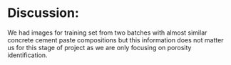 # Discussion:

We had images for training set from two batches with almost similar concrete cement paste compositions but this information does not matter us for this stage of project as we are only focusing on porosity identification. 
